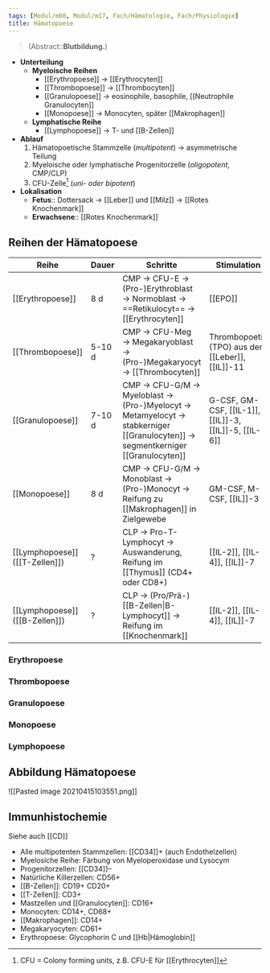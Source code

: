 ```yaml
---
tags: [Modul/m08, Modul/m17, Fach/Hämatologie, Fach/Physiologie]
title: Hämatopoese
---
```

> (Abstract::**Blutbildung.**)
- **Unterteilung**
	- **Myeloische Reihen**
		 - [[Erythropoese]] → [[Erythrocyten]]
		 - [[Thrombopoese]] → [[Thrombocyten]]
		 - [[Granulopoese]] → eosinophile, basophile, [[Neutrophile Granulocyten]]
		 - [[Monopoese]] → Monocyten, später [[Makrophagen]]
	- **Lymphatische Reihe**
		 - [[Lymphopoese]] → T- und [[B-Zellen]]
 - **Ablauf**
	 1. Hämatopoetische Stammzelle (*multipotent*) → asymmetrische Teilung
	 2. Myeloische oder lymphatische Progenitorzelle (*oligopotent*, CMP/CLP)
	 3. CFU-Zelle[^1] (*uni- oder bipotent*)
 - **Lokalisation**
	 - **Fetus**:: Dottersack → [[Leber]] und [[Milz]] → [[Rotes Knochenmark]]
	 - **Erwachsene**:: [[Rotes Knochenmark]]

## Reihen der Hämatopoese
Reihe|Dauer|Schritte|Stimulation
-|-|-|-
[[Erythropoese]]|8 d|CMP → CFU-E → (Pro-)Erythroblast → Normoblast → ==Retikulocyt== → [[Erythrocyten]]|[[EPO]]
[[Thrombopoese]]|5-10 d|CMP → CFU-Meg → Megakaryoblast → (Pro-)Megakaryocyt → [[Thrombocyten]]|Thrombopoetin (TPO) aus der [[Leber]], [[IL]]-11
[[Granulopoese]]|7-10 d|CMP → CFU-G/M → Myeloblast → (Pro-)Myelocyt → Metamyelocyt → stabkerniger [[Granulocyten]] → segmentkerniger [[Granulocyten]]|G-CSF, GM-CSF, [[IL-1]], [[IL]]-3, [[IL]]-5, [[IL-6]]
[[Monopoese]]|8 d|CMP → CFU-G/M → Monoblast → (Pro-)Monocyt → Reifung zu [[Makrophagen]] in Zielgewebe|GM-CSF, M-CSF, [[IL]]-3
[[Lymphopoese]] ([[T-Zellen]])|?|CLP → Pro-T-Lymphocyt → Auswanderung, Reifung im [[Thymus]] (CD4+ oder CD8+)|[[IL-2]], [[IL-4]], [[IL]]-7
[[Lymphopoese]] ([[B-Zellen]])|?|CLP → (Pro/Prä-)[[B-Zellen\|B-Lymphocyt]] → Reifung im [[Knochenmark]]|[[IL-2]], [[IL-4]], [[IL]]-7

### Erythropoese
### Thrombopoese
### Granulopoese
### Monopoese
### Lymphopoese

## Abbildung Hämatopoese
![[Pasted image 20210415103551.png]]

## Immunhistochemie
Siehe auch [[CD]]
- Alle multipotenten Stammzellen: [[CD34]]+ (auch Endothelzellen)  
- Myelosiche Reihe: Färbung von Myeloperoxidase und Lysocym
- Progenitorzellen: [[CD34]]–
- Natürliche Killerzellen: CD56+
- [[B-Zellen]]: CD19+ CD20+
- [[T-Zellen]]: CD3+
- Mastzellen und [[Granulocyten]]: CD16+
- Monocyten: CD14+, CD68+
- [[Makrophagen]]: CD14+
- Megakaryocyten: CD61+
- Erythropoese: Glycophorin C und [[Hb|Hämoglobin]]

[^1]: CFU = Colony forming units, z.B. CFU-E für [[Erythrocyten]]